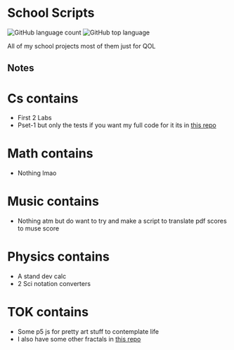 # School Scripts
![GitHub language count](https://img.shields.io/github/languages/count/TheArctesian/SchoolFiles)
![GitHub top language](https://img.shields.io/github/languages/top/thearctesian/SchoolFiles)

All of my school projects most of them just for QOL

## Notes
# Cs contains
- First 2 Labs 
- Pset-1 but only the tests if you want my full code for it its in [this repo](https://github.com/TheArctesian/attempt2e)
    
# Math contains 
- Nothing lmao

# Music contains
- Nothing atm but do want to try and make a script to translate pdf scores to muse score
    
# Physics contains
- A stand dev calc
- 2 Sci notation converters 

# TOK contains
- Some p5 js for pretty art stuff to contemplate life
- I also have some other fractals in [this repo](https://github.com/TheArctesian/test_playground.js/blob/master/fractals.html)


